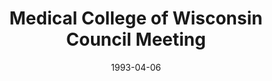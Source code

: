 ---
title: "Medical College of Wisconsin Council Meeting"
project_id: 
date: 1993-04-06
conference_id: ""
presenters:
   - peter_bandettini
summary: "<p>Medical College of Wisconsin Council Meeting, Milwaukee, WI</p>"
file: /assets/presentations/T220.pdf
filename: T220.pdf
layout: presentation
---
